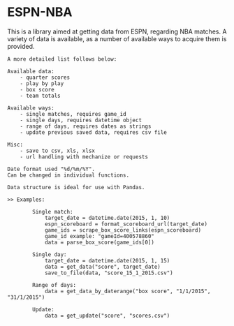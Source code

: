# ESPN-NBA

This is a library aimed at getting data from ESPN, regarding NBA matches. A variety of data is available, as a number of available ways to acquire them is provided.

    A more detailed list follows below:
    
    Available data:
        - quarter scores
        - play by play
        - box score
        - team totals
    
    Available ways:
        - single matches, requires game_id
        - single days, requires datetime object
        - range of days, requires dates as strings
        - update previous saved data, requires csv file
    
    Misc:
        - save to csv, xls, xlsx
        - url handling with mechanize or requests
    
    Date format used "%d/%m/%Y".
    Can be changed in individual functions.
    
    Data structure is ideal for use with Pandas.

    >> Examples:
    
            Single match:
                target_date = datetime.date(2015, 1, 10)
                espn_scoreboard = format_scoreboard_url(target_date)
                game_ids = scrape_box_score_links(espn_scoreboard)
                game_id example: "gameId=400578860"
                data = parse_box_score(game_ids[0])
    
            Single day:
                target_date = datetime.date(2015, 1, 15)
                data = get_data("score", target_date)
                save_to_file(data, "score_15_1_2015.csv")
    
            Range of days:
                data = get_data_by_daterange("box score", "1/1/2015", "31/1/2015")
    
            Update:
                data = get_update("score", "scores.csv")
